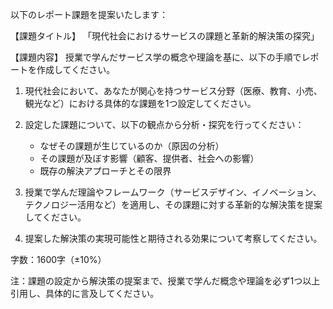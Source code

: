 以下のレポート課題を提案いたします：

【課題タイトル】
「現代社会におけるサービスの課題と革新的解決策の探究」

【課題内容】
授業で学んだサービス学の概念や理論を基に、以下の手順でレポートを作成してください。

1. 現代社会において、あなたが関心を持つサービス分野（医療、教育、小売、観光など）における具体的な課題を1つ設定してください。

2. 設定した課題について、以下の観点から分析・探究を行ってください：
   - なぜその課題が生じているのか（原因の分析）
   - その課題が及ぼす影響（顧客、提供者、社会への影響）
   - 既存の解決アプローチとその限界

3. 授業で学んだ理論やフレームワーク（サービスデザイン、イノベーション、テクノロジー活用など）を適用し、その課題に対する革新的な解決策を提案してください。

4. 提案した解決策の実現可能性と期待される効果について考察してください。

字数：1600字（±10%）

注：課題の設定から解決策の提案まで、授業で学んだ概念や理論を必ず1つ以上引用し、具体的に言及してください。